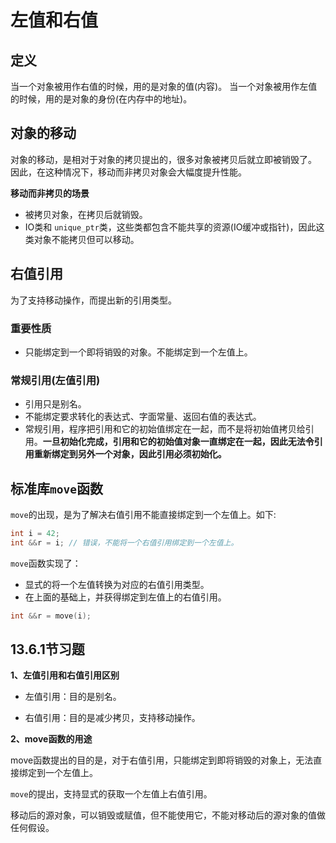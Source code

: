 # 左值和右值

## 定义

当一个对象被用作右值的时候，用的是对象的值(内容)。
当一个对象被用作左值的时候，用的是对象的身份(在内存中的地址)。



## 对象的移动

对象的移动，是相对于对象的拷贝提出的，很多对象被拷贝后就立即被销毁了。
因此，在这种情况下，移动而非拷贝对象会大幅度提升性能。



**移动而非拷贝的场景**

- 被拷贝对象，在拷贝后就销毁。
- IO类和 `unique_ptr`类，这些类都包含不能共享的资源(IO缓冲或指针)，因此这类对象不能拷贝但可以移动。



## 右值引用

为了支持移动操作，而提出新的引用类型。

### 重要性质

- 只能绑定到一个即将销毁的对象。不能绑定到一个左值上。

### 常规引用(左值引用)

- 引用只是别名。
- 不能绑定要求转化的表达式、字面常量、返回右值的表达式。
- 常规引用，程序把引用和它的初始值绑定在一起，而不是将初始值拷贝给引用。**一旦初始化完成，引用和它的初始值对象一直绑定在一起，因此无法令引用重新绑定到另外一个对象，因此引用必须初始化。**





## 标准库`move`函数

`move`的出现，是为了解决右值引用不能直接绑定到一个左值上。如下:

```c++
int i = 42;
int &&r = i; // 错误，不能将一个右值引用绑定到一个左值上。
```



`move`函数实现了：

- 显式的将一个左值转换为对应的右值引用类型。
- 在上面的基础上，并获得绑定到左值上的右值引用。

```c++
int &&r = move(i);
```





## 13.6.1节习题

**1、左值引用和右值引用区别**

- 左值引用：目的是别名。

- 右值引用：目的是减少拷贝，支持移动操作。



**2、move函数的用途**

move函数提出的目的是，对于右值引用，只能绑定到即将销毁的对象上，无法直接绑定到一个左值上。

`move`的提出，支持显式的获取一个左值上右值引用。

移动后的源对象，可以销毁或赋值，但不能使用它，不能对移动后的源对象的值做任何假设。

